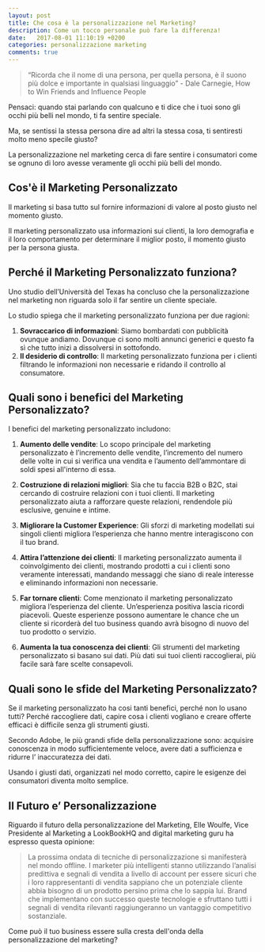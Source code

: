 ```yaml
---
layout: post
title: Che cosa è la personalizzazione nel Marketing?
description: Come un tocco personale può fare la differenza!
date:   2017-08-01 11:10:19 +0200
categories: personalizzazione marketing
comments: true
---
```


> “Ricorda che il nome di una persona, per quella persona, è il suono più dolce e importante in qualsiasi linguaggio” - Dale Carnegie, How to Win Friends and Influence People

Pensaci: quando stai parlando con qualcuno e ti dice che i tuoi sono gli occhi più belli nel mondo, ti fa sentire speciale.

Ma, se sentissi la stessa persona dire ad altri la stessa cosa, ti sentiresti molto meno specile giusto?

La personalizzazione nel marketing cerca di fare sentire i consumatori come se ognuno di loro avesse veramente gli occhi più belli del mondo.

## Cos'è il Marketing Personalizzato

Il marketing si basa tutto sul fornire informazioni di valore al posto giusto nel momento giusto.

Il marketing personalizzato usa informazioni sui clienti, la loro demografia e il loro comportamento per determinare il miglior posto, il momento giusto per la persona giusta.

<!--
[Marketing is all about delivering valuable information at the right place and the right time. But how about delivering this valuable information to the right person?
Personalized Marketing uses customer information, demographics and behavior to determine the best place, at the right time, to the right person. ] -->

## Perché il Marketing Personalizzato funziona?

Uno studio dell’Università del Texas ha concluso che la personalizzazione nel marketing non riguarda solo il far sentire un cliente speciale.

Lo studio spiega che il marketing personalizzato funziona per due ragioni:

1. **Sovraccarico di informazioni**: Siamo bombardati con pubblicità ovunque andiamo. Dovunque ci sono molti annunci generici e questo fa sì che tutto inizi a dissolversi in sottofondo.
2. **Il desiderio di controllo**: Il marketing personalizzato funziona per i clienti filtrando le informazioni non necessarie e ridando il controllo al consumatore.


## Quali sono i benefici del Marketing Personalizzato?

I benefici del marketing personalizzato includono:

1. **Aumento delle vendite**: Lo scopo principale del marketing personalizzato è l’incremento delle vendite, l’incremento del numero delle volte in cui si verifica una vendita e l’aumento dell’ammontare di soldi spesi all'interno di essa.

2. **Costruzione di relazioni migliori**: Sia che tu faccia B2B o B2C, stai cercando di costruire relazioni con i tuoi clienti. Il marketing personalizzato aiuta a rafforzare queste relazioni, rendendole più esclusive, genuine e intime.

3. **Migliorare la Customer Experience**: Gli sforzi di marketing modellati sui singoli clienti migliora l’esperienza che hanno mentre interagiscono con il tuo brand.

4. **Attira l’attenzione dei clienti**: Il marketing personalizzato aumenta il coinvolgimento dei clienti, mostrando prodotti a cui i clienti sono veramente interessati, mandando messaggi che siano di reale interesse e eliminando informazioni non necessarie.

5. **Far tornare clienti**: Come menzionato il marketing personalizzato migliora l’esperienza del cliente. Un’esperienza positiva lascia ricordi piacevoli. Queste esperienze possono aumentare le chance che un cliente si ricorderà del tuo business quando avrà bisogno di nuovo del tuo prodotto o servizio.

6. **Aumenta la tua conoscenza dei clienti**: Gli strumenti del marketing personalizzato si basano sui dati. Più dati sui tuoi clienti raccoglierai, più facile sarà fare scelte consapevoli.


## Quali sono le sfide del Marketing Personalizzato?

Se il marketing personalizzato ha cosi tanti benefici, perché non lo usano tutti? Perché raccogliere dati, capire cosa i clienti vogliano e creare offerte efficaci è difficile senza gli strumenti giusti.

Secondo Adobe, le più grandi sfide della personalizzazione sono: acquisire conoscenza in modo sufficientemente veloce, avere dati a sufficienza e ridurre l’ inaccuratezza dei dati.

Usando i giusti dati, organizzati nel modo corretto, capire le esigenze dei consumatori diventa molto semplice.

## Il Futuro e’ Personalizzazione

Riguardo il futuro della personalizzazione del Marketing, Elle Woulfe, Vice Presidente al Marketing a LookBookHQ and digital marketing guru ha espresso questa opinione:

> La prossima ondata di tecniche di personalizzazione si manifesterà nel mondo offline. I marketer più intelligenti stanno utilizzando l’analisi predittiva e segnali di vendita a livello di account per essere sicuri che i loro rappresentanti di vendita sappiano che un potenziale cliente abbia bisogno di un prodotto persino prima che lo sappia lui. Brand che implementano con successo queste tecnologie e sfruttano tutti i segnali di vendita rilevanti raggiungeranno un vantaggio competitivo sostanziale.

Come può il tuo business essere sulla cresta dell'onda della personalizzazione del marketing?

